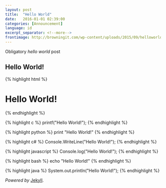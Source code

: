 ```yaml
---
layout: post
title:  "Hello World"
date:   2016-01-01 02:39:00
categories: [Announcement]
language: id
excerpt_separator: <!--more-->
frontimage: http://browningit.com/wp-content/uploads/2015/09/helloworld.gif
---
```

Obligatory _hello world_ post
<!--more-->
## Hello World!

{% highlight html %}
<h1>Hello World!</h1>
{% endhighlight %}

{% highlight c %}
printf("Hello World!");
{% endhighlight %}

{% highlight python %}
print "Hello World!"
{% endhighlight %}

{% highlight c# %}
Console.WriteLine("Hello World!");
{% endhighlight %}

{% highlight javascript %}
Console.log("Hello World!");
{% endhighlight %}

{% highlight bash %}
echo "Hello World!"
{% endhighlight %}

{% highlight java %}
System.out.println("Hello World!");
{% endhighlight %}

_Powered by_ [Jekyll](https://jekyllrb.com/).

